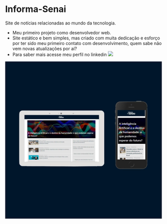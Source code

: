 # Informa-Senai
Site de notícias relacionadas ao mundo da tecnologia.

- Meu primeiro projeto como desenvolvedor web.
- Site estático e bem simples, mas criado com muita dedicação e esforço por ter sido meu primeiro contato com desenvolvimento, quem sabe não vem novas atualizações por aí?
- Para saber mais acesse meu perfil no linkedin  <a href="https://www.linkedin.com/in/lucas-henrique-307b731a8/" target="_blank"><img src="https://img.shields.io/badge/-LinkedIn-%230077B5?style=for-the-badge&logo=linkedin&logoColor=white" target="_blank"></a> 

![preview img](/preview.jpg)

